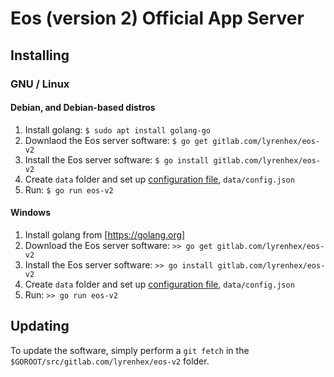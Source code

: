 # Eos (version 2) Official App Server

## Installing

### GNU / Linux

#### Debian, and Debian-based distros

1. Install golang: `$ sudo apt install golang-go`
2. Downlaod the Eos server software: `$ go get gitlab.com/lyrenhex/eos-v2`
3. Install the Eos server software: `$ go install gitlab.com/lyrenhex/eos-v2`
4. Create `data` folder and set up [configuration file](documentation/tech.md), `data/config.json`
5. Run: `$ go run eos-v2`

#### Windows

1. Install golang from [https://golang.org]
2. Download the Eos server software: `>> go get gitlab.com/lyrenhex/eos-v2`
3. Install the Eos server software: `>> go install gitlab.com/lyrenhex/eos-v2`
4. Create `data` folder and set up [configuration file](documentation/tech.md), `data/config.json`
5. Run: `>> go run eos-v2`

## Updating

To update the software, simply perform a `git fetch` in the `$GOROOT/src/gitlab.com/lyrenhex/eos-v2` folder.